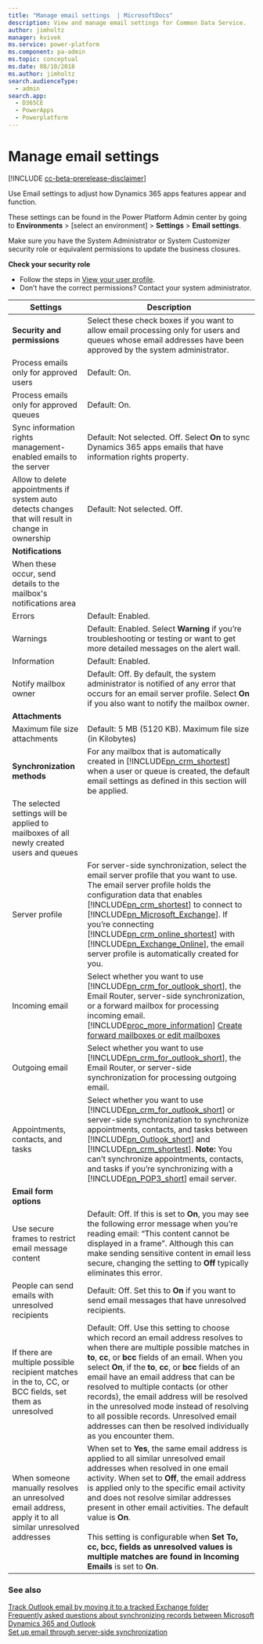 ```yaml
---
title: "Manage email settings  | MicrosoftDocs"
description: View and manage email settings for Common Data Service.
author: jimholtz
manager: kvivek
ms.service: power-platform
ms.component: pa-admin
ms.topic: conceptual
ms.date: 08/10/2018
ms.author: jimholtz 
search.audienceType: 
  - admin
search.app: 
  - D365CE
  - PowerApps
  - Powerplatform
---
```

# Manage email settings

[!INCLUDE [cc-beta-prerelease-disclaimer](../includes/cc-beta-prerelease-disclaimer.md)]

Use Email settings to adjust how Dynamics 365 apps features appear and function.

These settings can be found in the Power Platform Admin center by going to **Environments** > [select an environment] > **Settings** > **Email settings**.

Make sure you have the System Administrator or System Customizer security role or equivalent permissions to update the business closures.

**Check your security role**

- Follow the steps in [View your user profile](https://docs.microsoft.com/dynamics365/customer-engagement/basics/view-your-user-profile).
- Don’t have the correct permissions? Contact your system administrator.

|Settings|Description|  
|--------------|-----------------|  
|**Security and permissions**| Select these check boxes if you want to allow email processing only for users and queues whose email addresses have been approved by the system administrator.|
|Process emails only for approved users|Default: On. |
|Process emails only for approved queues|Default: On. |
|Sync information rights management-enabled emails to the server|Default: Not selected. Off. Select **On** to sync Dynamics 365 apps emails that have information rights property.|
|Allow to delete appointments if system auto detects changes that will result in change in ownership|Default: Not selected. Off.| 
|**Notifications**||
|When these occur, send details to the mailbox's notifications area||
|Errors|Default: Enabled.|
|Warnings|Default: Enabled. Select **Warning** if you’re troubleshooting or testing or want to get more detailed messages on the alert wall.|
|Information|Default: Enabled. |
|Notify mailbox owner|Default: Off. By default, the system administrator is notified of any error that occurs for an email server profile. Select **On** if you also want to notify the mailbox owner.|  
|**Attachments**| |
|Maximum file size attachments|Default: 5 MB (5120 KB). Maximum file size (in Kilobytes)|Increase or decrease the maximum file size for attached files. The maximum size is 128 MB (131,072 KB).|
|**Synchronization methods**|For any mailbox that is automatically created in [!INCLUDE[pn_crm_shortest](../includes/pn-crm-shortest.md)] when a user or queue is created, the default email settings as defined in this section will be applied.|  
|The selected settings will be applied to mailboxes of all newly created users and queues | |
|Server profile|For server-side synchronization, select the email server profile that you want to use. The email server profile holds the configuration data that enables [!INCLUDE[pn_crm_shortest](../includes/pn-crm-shortest.md)] to connect to [!INCLUDE[pn_Microsoft_Exchange](../includes/pn-microsoft-exchange.md)]. If you’re connecting [!INCLUDE[pn_crm_online_shortest](../includes/pn-crm-online-shortest.md)] with [!INCLUDE[pn_Exchange_Online](../includes/pn-exchange-online.md)], the email server profile is automatically created for you.|  
|Incoming email|Select whether you want to use [!INCLUDE[pn_crm_for_outlook_short](../includes/pn-crm-for-outlook-short.md)], the Email Router, server-side synchronization, or a forward mailbox for processing incoming email. [!INCLUDE[proc_more_information](../includes/proc-more-information.md)] [Create forward mailboxes or edit mailboxes](https://docs.microsoft.com/dynamics365/customer-engagement/admin/create-forward-mailboxes-edit-mailboxes)|  
|Outgoing email|Select whether you want to use [!INCLUDE[pn_crm_for_outlook_short](../includes/pn-crm-for-outlook-short.md)], the Email Router, or server-side synchronization for processing outgoing email.|  
|Appointments, contacts, and tasks|Select whether you want to use [!INCLUDE[pn_crm_for_outlook_short](../includes/pn-crm-for-outlook-short.md)] or server-side synchronization to synchronize appointments, contacts, and tasks between [!INCLUDE[pn_Outlook_short](../includes/pn-outlook-short.md)] and [!INCLUDE[pn_crm_shortest](../includes/pn-crm-shortest.md)]. **Note:**  You can’t synchronize appointments, contacts, and tasks if you’re synchronizing with a [!INCLUDE[pn_POP3_short](../includes/pn-pop3-short.md)] email server.|  
|**Email form options**||  
|Use secure frames to restrict email message content|Default: Off. If this is set to **On**, you may see the following error message when you’re reading email: “This content cannot be displayed in a frame”. Although this can make sending sensitive content in email less secure, changing the setting to **Off** typically eliminates this error.|  
|People can send emails with unresolved recipients|Default: Off. Set this to **On** if you want to send email messages that have unresolved recipients.|  
|If there are multiple possible recipient matches in the to, CC, or BCC fields, set them as unresolved|Default: Off. Use this setting to choose which record an email address resolves to when there are multiple possible matches in **to**, **cc**, or **bcc** fields of an email. When you select **On**, if the **to**, **cc**, or **bcc** fields of an email have an email address that can be resolved to multiple contacts (or other records), the email address will be resolved in the unresolved mode instead of resolving to all possible records. Unresolved email addresses can then be resolved individually as you encounter them.|  
|When someone manually resolves an unresolved email address, apply it to all similar unresolved addresses|When set to **Yes**, the same email address is applied to all similar unresolved email addresses when resolved in one email activity.  When set to **Off**, the email address is applied only to the specific email activity and does not resolve similar addresses present in other email activities. The default value is **On**. <br /><br />This setting is configurable when **Set To, cc, bcc, fields as unresolved values is multiple matches are found in Incoming Emails** is set to **On**.|

  
### See also  
 [Track Outlook email by moving it to a tracked Exchange folder](https://docs.microsoft.com/dynamics365/customer-engagement/admin/track-outlook-email-by-moving-it-tracked-exchange-folder)   
 [Frequently asked questions about synchronizing records between Microsoft Dynamics 365 and Outlook](https://docs.microsoft.com/dynamics365/customer-engagement/admin/frequently-asked-questions-synchronizing-records-dynamics-365-and-outlook)   
 [Set up email through server-side synchronization](https://docs.microsoft.com/dynamics365/customer-engagement/admin/set-up-server-side-synchronization-of-email-appointments-contacts-and-tasks)   
